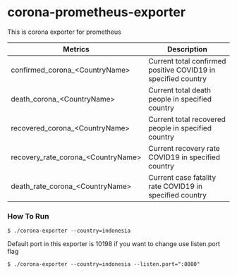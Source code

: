 # corona-prometheus-exporter
This is corona exporter for prometheus

Metrics | Description
------------- | -------------
confirmed_corona_\<CountryName>  | Current total confirmed positive COVID19 in specified country
death_corona_\<CountryName>  | Current total death people in specified country
recovered_corona_\<CountryName> | Current total recovered people in specified country
recovery_rate_corona_\<CountryName> | Current recovery rate COVID19 in specified country
death_rate_corona_\<CountryName> | Current case fatality rate COVID19 in specified country

### How To Run
```cassandraql
$ ./corona-exporter --country=indonesia
```

Default port in this exporter is 10198 if you want to change use listen.port flag

```cassandraql
$ ./corona-exporter --country=indonesia --listen.port=":8080"
```